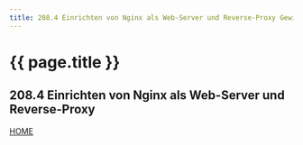 ```yaml
---
title: 208.4 Einrichten von Nginx als Web-Server und Reverse-Proxy Gewichtung 2
---
```


# {{ page.title }}

## 208.4 Einrichten von Nginx als Web-Server und Reverse-Proxy

[HOME](./)
